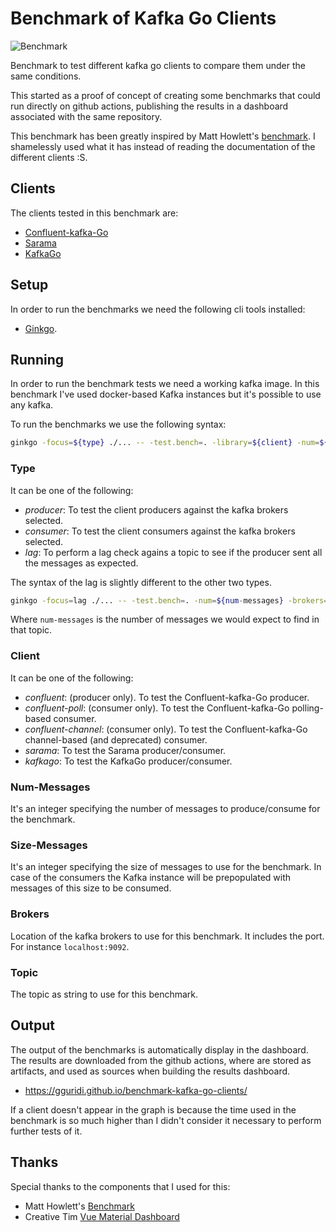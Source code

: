 # Benchmark of Kafka Go Clients

![Benchmark](https://github.com/gguridi/benchmark-kafka-go-clients/workflows/Benchmark/badge.svg?branch=master)

Benchmark to test different kafka go clients to compare them under the same conditions.

This started as a proof of concept of creating some benchmarks that could run directly
on github actions, publishing the results in a dashboard associated with the same repository.

This benchmark has been greatly inspired by Matt Howlett's [benchmark](https://gist.github.com/mhowlett/e9491aad29817aeda6003c3404874b35). I shamelessly used what it has instead of reading the documentation of the different clients :S.

## Clients

The clients tested in this benchmark are:

- [Confluent-kafka-Go](github.com/confluentinc/confluent-kafka-go)
- [Sarama](github.com/Shopify/sarama)
- [KafkaGo](github.com/segmentio/kafka-go)

## Setup

In order to run the benchmarks we need the following cli tools installed:

- [Ginkgo](https://github.com/onsi/ginkgo).

## Running

In order to run the benchmark tests we need a working kafka image. In this benchmark I've used
docker-based Kafka instances but it's possible to use any kafka.

To run the benchmarks we use the following syntax:

```bash
ginkgo -focus=${type} ./... -- -test.bench=. -library=${client} -num=${num-messages} -size=${size-messages} -brokers=${brokers} -topic=${topic}
```

### Type

It can be one of the following:

- *producer*: To test the client producers against the kafka brokers selected.
- *consumer*: To test the client consumers against the kafka brokers selected.
- *lag*: To perform a lag check agains a topic to see if the producer sent all the messages as expected. 

The syntax of the lag is slightly different to the other two types.

```bash
ginkgo -focus=lag ./... -- -test.bench=. -num=${num-messages} -brokers=${brokers} -topic=${topic}
```

Where `num-messages` is the number of messages we would expect to find in that topic.

### Client

It can be one of the following:

- *confluent*: (producer only). To test the Confluent-kafka-Go producer.
- *confluent-poll*: (consumer only). To test the Confluent-kafka-Go polling-based consumer.
- *confluent-channel*: (consumer only). To test the Confluent-kafka-Go channel-based (and deprecated) consumer.
- *sarama*: To test the Sarama producer/consumer.
- *kafkago*: To test the KafkaGo producer/consumer.

### Num-Messages

It's an integer specifying the number of messages to produce/consume for the benchmark.

### Size-Messages

It's an integer specifying the size of messages to use for the benchmark. In case of the
consumers the Kafka instance will be prepopulated with messages of this size to be consumed.

### Brokers

Location of the kafka brokers to use for this benchmark. It includes the port. For instance `localhost:9092`.

### Topic

The topic as string to use for this benchmark.

## Output

The output of the benchmarks is automatically display in the dashboard. The results
are downloaded from the github actions, where are stored as artifacts, and used
as sources when building the results dashboard.

- https://gguridi.github.io/benchmark-kafka-go-clients/

If a client doesn't appear in the graph is because the time used in the benchmark is so much
higher than I didn't consider it necessary to perform further tests of it.

## Thanks

Special thanks to the components that I used for this:

- Matt Howlett's [Benchmark](https://gist.github.com/mhowlett/e9491aad29817aeda6003c3404874b35)
- Creative Tim [Vue Material Dashboard](https://www.creative-tim.com/product/vue-material-dashboard)

